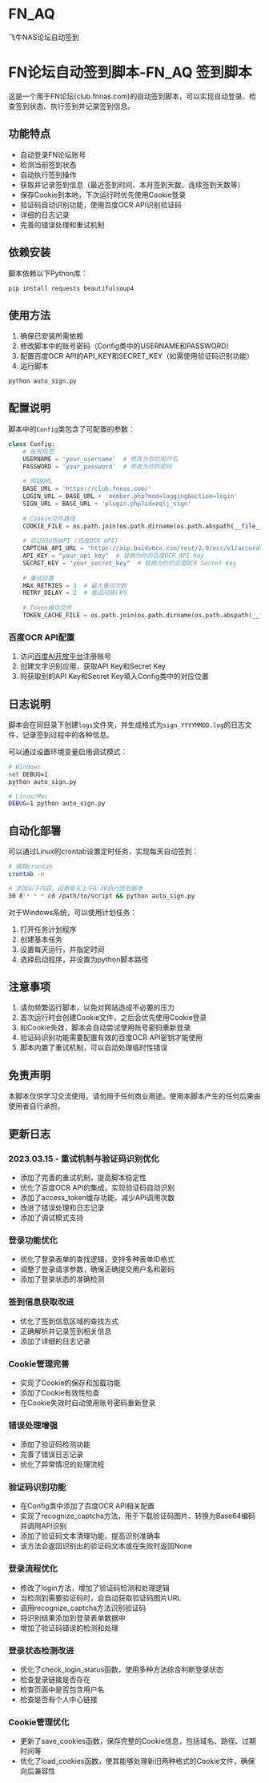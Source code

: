 # FN_AQ
飞牛NAS论坛自动签到

# FN论坛自动签到脚本-FN_AQ 签到脚本

这是一个用于FN论坛(club.fnnas.com)的自动签到脚本，可以实现自动登录、检查签到状态、执行签到并记录签到信息。

## 功能特点

- 自动登录FN论坛账号
- 检测当前签到状态
- 自动执行签到操作
- 获取并记录签到信息（最近签到时间、本月签到天数、连续签到天数等）
- 保存Cookie到本地，下次运行时优先使用Cookie登录
- 验证码自动识别功能，使用百度OCR API识别验证码
- 详细的日志记录
- 完善的错误处理和重试机制

## 依赖安装

脚本依赖以下Python库：

```bash
pip install requests beautifulsoup4
```

## 使用方法

1. 确保已安装所需依赖
2. 修改脚本中的账号密码（Config类中的USERNAME和PASSWORD）
3. 配置百度OCR API的API_KEY和SECRET_KEY（如需使用验证码识别功能）
4. 运行脚本

```bash
python auto_sign.py
```

## 配置说明

脚本中的`Config`类包含了可配置的参数：

```python
class Config:
    # 账号信息
    USERNAME = 'your_username'  # 修改为你的用户名
    PASSWORD = 'your_password'  # 修改为你的密码
    
    # 网站URL
    BASE_URL = 'https://club.fnnas.com/'
    LOGIN_URL = BASE_URL + 'member.php?mod=logging&action=login'
    SIGN_URL = BASE_URL + 'plugin.php?id=zqlj_sign'
    
    # Cookie文件路径
    COOKIE_FILE = os.path.join(os.path.dirname(os.path.abspath(__file__)), 'cookies.json')
    
    # 验证码识别API (百度OCR API)
    CAPTCHA_API_URL = "https://aip.baidubce.com/rest/2.0/ocr/v1/accurate_basic"
    API_KEY = "your_api_key"  # 替换为你的百度OCR API Key
    SECRET_KEY = "your_secret_key"  # 替换为你的百度OCR Secret Key
    
    # 重试设置
    MAX_RETRIES = 3  # 最大重试次数
    RETRY_DELAY = 2  # 重试间隔(秒)
    
    # Token缓存文件
    TOKEN_CACHE_FILE = os.path.join(os.path.dirname(os.path.abspath(__file__)), 'token_cache.json')
```

### 百度OCR API配置

1. 访问[百度AI开放平台](https://ai.baidu.com/)注册账号
2. 创建文字识别应用，获取API Key和Secret Key
3. 将获取到的API Key和Secret Key填入Config类中的对应位置

## 日志说明

脚本会在同目录下创建`logs`文件夹，并生成格式为`sign_YYYYMMDD.log`的日志文件，记录签到过程中的各种信息。

可以通过设置环境变量启用调试模式：

```bash
# Windows
set DEBUG=1
python auto_sign.py

# Linux/Mac
DEBUG=1 python auto_sign.py
```

## 自动化部署

可以通过Linux的crontab设置定时任务，实现每天自动签到：

```bash
# 编辑crontab
crontab -e

# 添加以下内容，设置每天上午8:30执行签到脚本
30 8 * * * cd /path/to/script && python auto_sign.py
```

对于Windows系统，可以使用计划任务：

1. 打开任务计划程序
2. 创建基本任务
3. 设置每天运行，并指定时间
4. 选择启动程序，并设置为python脚本路径

## 注意事项

1. 请勿频繁运行脚本，以免对网站造成不必要的压力
2. 首次运行时会创建Cookie文件，之后会优先使用Cookie登录
3. 如Cookie失效，脚本会自动尝试使用账号密码重新登录
4. 验证码识别功能需要配置有效的百度OCR API密钥才能使用
5. 脚本内置了重试机制，可以自动处理临时性错误

## 免责声明

本脚本仅供学习交流使用，请勿用于任何商业用途。使用本脚本产生的任何后果由使用者自行承担。

## 更新日志

### 2023.03.15 - 重试机制与验证码识别优化
- 添加了完善的重试机制，提高脚本稳定性
- 优化了百度OCR API的集成，实现验证码自动识别
- 添加了access_token缓存功能，减少API调用次数
- 改进了错误处理和日志记录
- 添加了调试模式支持

### 登录功能优化
- 优化了登录表单的查找逻辑，支持多种表单ID格式
- 调整了登录请求参数，确保正确提交用户名和密码
- 添加了登录状态的准确检测

### 签到信息获取改进
- 优化了签到信息区域的查找方式
- 正确解析并记录签到相关信息
- 添加了详细的日志记录

### Cookie管理完善
- 实现了Cookie的保存和加载功能
- 添加了Cookie有效性检查
- 在Cookie失效时自动使用账号密码重新登录

### 错误处理增强
- 添加了验证码检测功能
- 完善了错误日志记录
- 优化了异常情况的处理流程

### 验证码识别功能
- 在Config类中添加了百度OCR API相关配置
- 实现了recognize_captcha方法，用于下载验证码图片、转换为Base64编码并调用API识别
- 添加了验证码文本清理功能，提高识别准确率
- 该方法会返回识别出的验证码文本或在失败时返回None

### 登录流程优化
- 修改了login方法，增加了验证码检测和处理逻辑
- 当检测到需要验证码时，会自动获取验证码图片URL
- 调用recognize_captcha方法识别验证码
- 将识别结果添加到登录表单数据中
- 增加了验证码错误的检测和处理

### 登录状态检测改进
- 优化了check_login_status函数，使用多种方法综合判断登录状态
- 检查登录链接是否存在
- 检查页面中是否包含用户名
- 检查是否有个人中心链接

### Cookie管理优化
- 更新了save_cookies函数，保存完整的Cookie信息，包括域名、路径、过期时间等
- 优化了load_cookies函数，使其能够处理新旧两种格式的Cookie文件，确保向后兼容性
